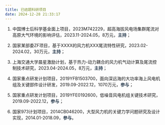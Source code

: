 ```yaml
---
title: 已结题科研项目
date: 2024-12-28 21:33:17
---
```


1. 中国博士后科学基金面上项目，2023M742229，超高海拔风电场集群尾流对高原大气环境的影响评估，2023.11-2024.05，8万元，<span style="font-weight: 600; color: #2c3e50;">主持</span>；

2. 国家某部委ZF项目，基于XXXX的风力机XXX尾流特性研究，2023.02-2024.02，30万元，<span style="font-weight: 600; color: #2c3e50;">主持</span>；

3. 上海交通大学晨星激励计划，基于热力-动力耦合的风力机气动计算及尾流控制技术研究，2023.04-2024.05，8万元，<span style="font-weight: 600; color: #2c3e50;">主持</span>；

4. 国家重点研发计划项目，2019YFB1503700，面向深远海的大功率海上风电机组及关键部件设计研发，2019.09-2022.12，1070万元，<span style="font-weight: 600; color: #2c3e50;">参与</span>；

5. 国家重点研发计划项目，2019YFE0192600，低噪音风电机组关键技术研究，2019.09-2022.12，<span style="font-weight: 600; color: #2c3e50;">参与</span>；

6. 国家973计划项目，2014CB046200，大型风力机的关键力学问题研究及设计实现，2014.01-2018.09，<span style="font-weight: 600; color: #2c3e50;">参与</span>。



